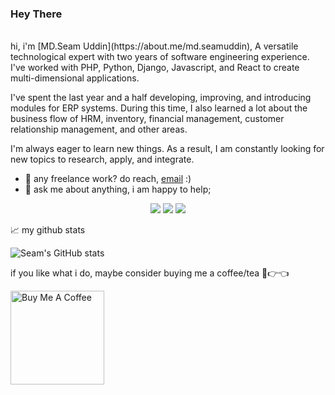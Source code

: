 ### Hey There 
<br />
hi, i'm [MD.Seam Uddin](https://about.me/md.seamuddin), A versatile technological expert with two years of software engineering experience. I've worked with PHP, Python, Django, Javascript, and React to create multi-dimensional applications.

I've spent the last year and a half developing, improving, and introducing modules for ERP systems. During this time, I also learned a lot about the business flow of HRM, inventory, financial management, customer relationship management, and other areas.

I'm always eager to learn new things. As a result, I am constantly looking for new topics to research, apply, and integrate.

  
- 💼 any freelance work? do reach, [email](seamuddin2020@gmail.com) :)
- 💬 ask me about anything, i am happy to help;


<div align="center">

![](http://github-profile-summary-cards.vercel.app/api/cards/profile-details?username=seamuddin&theme=github_dark) ![](http://github-profile-summary-cards.vercel.app/api/cards/repos-per-language?username=seamuddin&theme=github_dark) ![](http://github-profile-summary-cards.vercel.app/api/cards/productive-time?username=seamuddin&theme=github_dark&utcOffset=8)

</div>



📈 my github stats

![Seam's GitHub stats](https://github-readme-stats.vercel.app/api?username=seamuddin&show_icons=true&theme=radical)


if you like what i do, maybe consider buying me a coffee/tea 🥺👉👈

<a href="buymeacoffee.com/seamuddin2l" target="_blank"><img src="https://cdn.buymeacoffee.com/buttons/v2/default-red.png" alt="Buy Me A Coffee" width="150" ></a>
